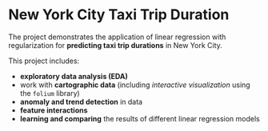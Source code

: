# New York City Taxi Trip Duration

The project demonstrates the application of linear regression with 
regularization for **predicting taxi trip durations** in New York City.

This project includes:
 * **exploratory data analysis (EDA)**
 * work with **cartographic data** (including _interactive visualization_ using 
 the `folium` library)
 * **anomaly and trend detection** in data
 * **feature interactions**
 * **learning and comparing** the results of different linear regression models
